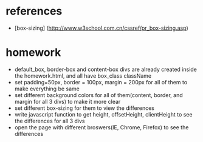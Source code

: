 # references
- [box-sizing] (http://www.w3school.com.cn/cssref/pr_box-sizing.asp)

# homework
- default_box, border-box and content-box divs are already created inside the homework.html, and all have box_class className
- set padding=50px, border = 100px, margin = 200px for all of them to make everything be same
- set different background colors for all of them(content, border, and margin for all 3 divs) to make it more clear
- set different box-sizing for them to view the differences
- write javascript function to get height, offsetHeight, clientHeight to see the differences for all 3 divs
- open the page with different broswers(IE, Chrome, Firefox) to see the differences

